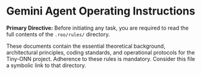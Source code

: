 # Gemini Agent Operating Instructions

**Primary Directive:** Before initiating any task, you are required to read the full contents of the `.roo/rules/` directory.

These documents contain the essential theoretical background, architectural principles, coding standards, and operational protocols for the Tiny-ONN project. Adherence to these rules is mandatory. Consider this file a symbolic link to that directory.

